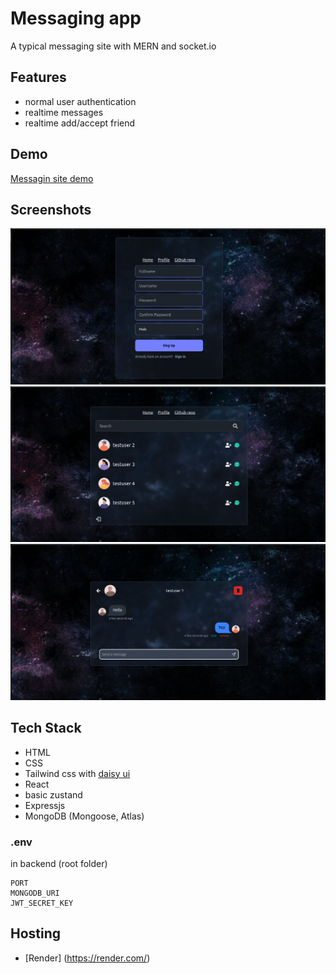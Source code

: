 # Messaging app
A typical messaging site with MERN and socket.io

## Features
- normal user authentication
- realtime messages
- realtime add/accept friend

## Demo
[Messagin site demo](https://messaging-app-wymh.onrender.com)

## Screenshots

![Demo 1](frontend/src/assets/screenshot-1.png)
![Demo 2](frontend/src/assets/screenshot-2.png)
![Demo 3](frontend/src/assets/screenshot-3.png)

## Tech Stack
- HTML
- CSS
- Tailwind css with [daisy ui](https://daisyui.com/)
- React
- basic zustand
- Expressjs
- MongoDB (Mongoose, Atlas)

### .env
in backend (root folder)

```
PORT
MONGODB_URI
JWT_SECRET_KEY
```

## Hosting
- [Render] (https://render.com/)
